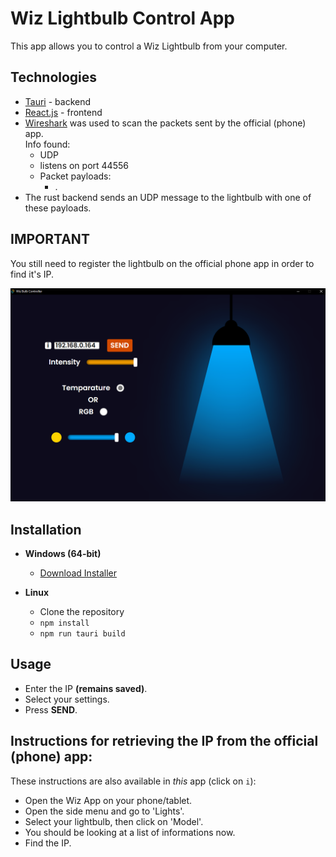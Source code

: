 # Wiz Lightbulb Control App

This app allows you to control a Wiz Lightbulb from your computer.

## Technologies

- [Tauri](https://tauri.app/) - backend
- [React.js](https://react.dev/) - frontend
- [Wireshark](https://www.wireshark.org/) was used to scan the packets sent by the official (phone) app.  
Info found:
  - UDP
  - listens on port 44556
  - Packet payloads:
    - .
- The rust backend sends an UDP message to the lightbulb with one of these payloads.

## IMPORTANT

You still need to register the lightbulb on the official phone app in order to find it's IP.

![](/images/app-example.png)

## Installation

- **Windows (64-bit)**

  - [Download Installer](https://github.com/rVladq/Wiz_Lightbulb_Controller/blob/main/wiz_0.1.0_x64-setup.exe)

- **Linux**
  - Clone the repository
  - `npm install`
  - `npm run tauri build`

## Usage

   - Enter the IP **(remains saved)**.
   - Select your settings.
   - Press **SEND**.

## Instructions for retrieving the IP from the official (phone) app:

These instructions are also available in *this* app (click on `i`):

- Open the Wiz App on your phone/tablet.
- Open the side menu and go to 'Lights'.
- Select your lightbulb, then click on 'Model'.
- You should be looking at a list of informations now.
- Find the IP.
